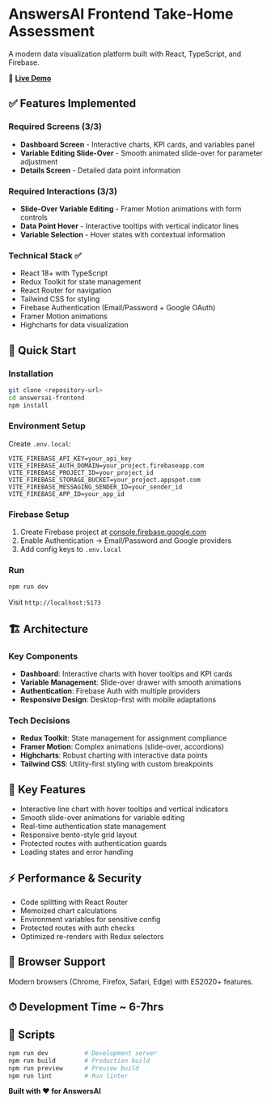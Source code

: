 # AnswersAI Frontend Take-Home Assessment

A modern data visualization platform built with React, TypeScript, and Firebase.

🔗 **[Live Demo](https://answers-dashboard.vercel.app/login)**

## ✅ Features Implemented

### Required Screens (3/3)
- **Dashboard Screen** - Interactive charts, KPI cards, and variables panel
- **Variable Editing Slide-Over** - Smooth animated slide-over for parameter adjustment
- **Details Screen** - Detailed data point information

### Required Interactions (3/3)
- **Slide-Over Variable Editing** - Framer Motion animations with form controls
- **Data Point Hover** - Interactive tooltips with vertical indicator lines
- **Variable Selection** - Hover states with contextual information

### Technical Stack ✅
- React 18+ with TypeScript
- Redux Toolkit for state management
- React Router for navigation
- Tailwind CSS for styling
- Firebase Authentication (Email/Password + Google OAuth)
- Framer Motion animations
- Highcharts for data visualization

## 🚀 Quick Start

### Installation
```bash
git clone <repository-url>
cd answersai-frontend
npm install
```

### Environment Setup
Create `.env.local`:
```env
VITE_FIREBASE_API_KEY=your_api_key
VITE_FIREBASE_AUTH_DOMAIN=your_project.firebaseapp.com
VITE_FIREBASE_PROJECT_ID=your_project_id
VITE_FIREBASE_STORAGE_BUCKET=your_project.appspot.com
VITE_FIREBASE_MESSAGING_SENDER_ID=your_sender_id
VITE_FIREBASE_APP_ID=your_app_id
```

### Firebase Setup
1. Create Firebase project at [console.firebase.google.com](https://console.firebase.google.com)
2. Enable Authentication → Email/Password and Google providers
3. Add config keys to `.env.local`

### Run
```bash
npm run dev
```
Visit `http://localhost:5173`

## 🏗 Architecture

### Key Components
- **Dashboard**: Interactive charts with hover tooltips and KPI cards
- **Variable Management**: Slide-over drawer with smooth animations
- **Authentication**: Firebase Auth with multiple providers
- **Responsive Design**: Desktop-first with mobile adaptations

### Tech Decisions
- **Redux Toolkit**: State management for assignment compliance
- **Framer Motion**: Complex animations (slide-over, accordions)
- **Highcharts**: Robust charting with interactive data points
- **Tailwind CSS**: Utility-first styling with custom breakpoints

## 🎯 Key Features

- Interactive line chart with hover tooltips and vertical indicators
- Smooth slide-over animations for variable editing
- Real-time authentication state management
- Responsive bento-style grid layout
- Protected routes with authentication guards
- Loading states and error handling

## ⚡ Performance & Security

- Code splitting with React Router
- Memoized chart calculations
- Environment variables for sensitive config
- Protected routes with auth checks
- Optimized re-renders with Redux selectors

## 📱 Browser Support

Modern browsers (Chrome, Firefox, Safari, Edge) with ES2020+ features.

## ⏱ Development Time ~ 6-7hrs


## 🚀 Scripts

```bash
npm run dev          # Development server
npm run build        # Production build
npm run preview      # Preview build
npm run lint         # Run linter
```

**Built with ❤️ for AnswersAI**
